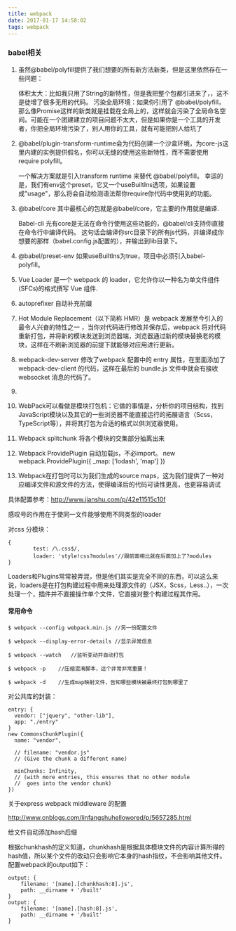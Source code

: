 ```yaml
---
title: webpack
date: 2017-01-17 14:58:02
tags: webpack  
---
```

### babel相关
1. 虽然@babel/polyfill提供了我们想要的所有新方法新类，但是这里依然存在一些问题：
   
   体积太大：比如我只用了String的新特性，但是我把整个包都引进来了，，这不是徒增了很多无用的代码。
   污染全局环境：如果你引用了 @babel/polyfill，那么像Promise这样的新类就是挂载在全局上的，这样就会污染了全局命名空间。可能在一个团建建立的项目问题不太大，但是如果你是一个工具的开发者，你把全局环境污染了，别人用你的工具，就有可能把别人给坑了
   
1.  @babel/plugin-transform-runtime会为代码创建一个沙盒环境，为core-js这里内建的实例提供假名，你可以无缝的使用这些新特性，而不需要使用require polyfill。
    
    一个解决方案就是引入transform runtime 来替代 @babel/polyfill。
    幸运的是，我们有env这个preset，它又一个useBuiltIns选项，如果设置成"usage"，那么将会自动检测语法帮你require你代码中使用到的功能。  
1. @babel/core
   其中最核心的包就是@babel/core，它主要的作用就是编译.
   
   Babel-cli 
   光有core是无法在命令行使用这些功能的，@babel/cli支持你直接在命令行中编译代码。
   这句话会编译你src目录下的所有js代码，并编译成你想要的那样（babel.config.js配置的），并输出到lib目录下。 
1. @babel/preset-env
如果useBuiltIns为true，项目中必须引入babel-polyfill。


1. Vue Loader 是一个 webpack 的 loader，它允许你以一种名为单文件组件 (SFCs)的格式撰写 Vue 组件.   
1. autoprefixer 自动补充前缀

1. Hot Module Replacement（以下简称 HMR）是 webpack 发展至今引入的最令人兴奋的特性之一 ，当你对代码进行修改并保存后，webpack 将对代码重新打包，并将新的模块发送到浏览器端，浏览器通过新的模块替换老的模块，这样在不刷新浏览器的前提下就能够对应用进行更新。
1.  webpack-dev-server 修改了webpack 配置中的 entry 属性，在里面添加了 webpack-dev-client 的代码，这样在最后的 bundle.js 文件中就会有接收 websocket 消息的代码了。
1. 
1. WebPack可以看做是模块打包机：它做的事情是，分析你的项目结构，找到JavaScript模块以及其它的一些浏览器不能直接运行的拓展语言（Scss，TypeScript等），并将其打包为合适的格式以供浏览器使用。

1. Webpack splitchunk 将各个模块的交集部分抽离出来 

1. Webpack ProvidePlugin 自动加载js，不必import。
   new webpack.ProvidePlugin({
     _map: ['lodash', 'map']
   })

1. Webpack在打包时可以为我们生成的source maps，这为我们提供了一种对应编译文件和源文件的方法，使得编译后的代码可读性更高，也更容易调试

具体配置参考：http://www.jianshu.com/p/42e11515c10f

感叹号的作用在于使同一文件能够使用不同类型的loader

对css 分模块：

```
{
        test: /\.css$/,
        loader: 'style!css?modules'//跟前面相比就在后面加上了?modules
}
```

Loaders和Plugins常常被弄混，但是他们其实是完全不同的东西，可以这么来说，loaders是在打包构建过程中用来处理源文件的（JSX，Scss，Less..），一次处理一个，插件并不直接操作单个文件，它直接对整个构建过程其作用。

####  常用命令


```
$ webpack --config webpack.min.js //另一份配置文件

$ webpack --display-error-details //显示异常信息

$ webpack --watch   //监听变动并自动打包
 
$ webpack -p    //压缩混淆脚本，这个非常非常重要！
 
$ webpack -d    //生成map映射文件，告知哪些模块被最终打包到哪里了
```

对公共库的封装：

```
entry: {
  vendor: ["jquery", "other-lib"],
  app: "./entry"
}
new CommonsChunkPlugin({
  name: "vendor",

  // filename: "vendor.js"
  // (Give the chunk a different name)

  minChunks: Infinity,
  // (with more entries, this ensures that no other module
  //  goes into the vendor chunk)
})
```

关于express webpack middleware 的配置

http://www.cnblogs.com/linfangshuhellowored/p/5657285.html

给文件自动添加hash后缀

根据chunkhash的定义知道，chunkhash是根据具体模块文件的内容计算所得的hash值，所以某个文件的改动只会影响它本身的hash指纹，不会影响其他文件。配置webpack的output如下：
```
output: {
    filename: '[name].[chunkhash:8].js',
    path: __dirname + '/built'
}
output: {
    filename: '[name].[hash:8].js',
    path: __dirname + '/built'
}
```